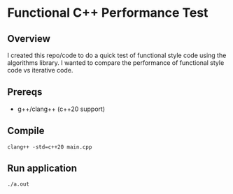 # Functional C++ Performance Test

## Overview

I created this repo/code to do a quick test of functional style code using the algorithms library. I wanted to compare the performance of functional style code vs  iterative code.

## Prereqs

- g++/clang++ (c++20 support)

## Compile

`clang++ -std=c++20 main.cpp`

## Run application

`./a.out`
